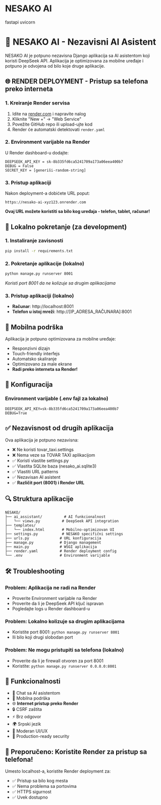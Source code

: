 # NESAKO AI
fastapi
uvicorn

# 🤖 NESAKO AI - Nezavisni AI Asistent

NESAKO AI je potpuno nezavisna Django aplikacija sa AI asistentom koji koristi DeepSeek API. Aplikacija je optimizovana za mobilne uređaje i potpuno je odvojena od bilo koje druge aplikacije.

## 🌐 RENDER DEPLOYMENT - Pristup sa telefona preko interneta

### 1. Kreiranje Render servisa
1. Idite na [render.com](https://render.com) i napravite nalog
2. Kliknite "New +" → "Web Service"
3. Povežite GitHub repo ili upload-ujte kod
4. Render će automatski detektovati `render.yaml`

### 2. Environment varijable na Render
U Render dashboard-u dodajte:
```
DEEPSEEK_API_KEY = sk-8b335fd6ca5241709a173a06eea400b7
DEBUG = False
SECRET_KEY = [generiši-random-string]
```

### 3. Pristup aplikaciji
Nakon deployment-a dobićete URL poput:
```
https://nesako-ai-xyz123.onrender.com
```

**Ovaj URL možete koristiti sa bilo kog uređaja - telefon, tablet, računar!**

## 🚀 Lokalno pokretanje (za development)

### 1. Instaliranje zavisnosti
```bash
pip install -r requirements.txt
```

### 2. Pokretanje aplikacije (lokalno)
```bash
python manage.py runserver 8001
```
*Koristi port 8001 da ne kolizuje sa drugim aplikacijama*

### 3. Pristup aplikaciji (lokalno)
- **Računar**: http://localhost:8001
- **Telefon u istoj mreži**: http://[IP_ADRESA_RAČUNARA]:8001

## 📱 Mobilna podrška

Aplikacija je potpuno optimizovana za mobilne uređaje:
- Responzivni dizajn
- Touch-friendly interfejs
- Automatsko skaliranje
- Optimizovano za male ekrane
- **Radi preko interneta sa Render!**

## 🔧 Konfiguracija

### Environment varijable (.env fajl za lokalno)
```
DEEPSEEK_API_KEY=sk-8b335fd6ca5241709a173a06eea400b7
DEBUG=True
```

## ✅ Nezavisnost od drugih aplikacija

Ova aplikacija je potpuno nezavisna:
- ❌ Ne koristi tovar_taxi.settings
- ❌ Nema veze sa TOVAR TAXI aplikacijom  
- ✅ Koristi vlastite settings.py
- ✅ Vlastita SQLite baza (nesako_ai.sqlite3)
- ✅ Vlastiti URL patterns
- ✅ Nezavisan AI asistent
- ✅ **Različit port (8001) i Render URL**

## 🔍 Struktura aplikacije

```
NESAKO/
├── ai_assistant/          # AI funkcionalnost
│   └── views.py          # DeepSeek API integration
├── templates/
│   └── index.html        # Mobilno-optimizovan UI
├── settings.py           # NESAKO specifični settings
├── urls.py              # URL konfiguracija
├── manage.py            # Django management
├── main.py              # WSGI aplikacija
├── render.yaml          # Render deployment config
└── .env                 # Environment varijable
```

## 🛠️ Troubleshooting

### Problem: Aplikacija ne radi na Render
- Proverite Environment varijable na Render
- Proverite da li je DeepSeek API ključ ispravan
- Pogledajte logs u Render dashboard-u

### Problem: Lokalno kolizuje sa drugim aplikacijama
- Koristite port 8001: `python manage.py runserver 8001`
- Ili bilo koji drugi slobodan port

### Problem: Ne mogu pristupiti sa telefona (lokalno)
- Proverite da li je firewall otvoren za port 8001
- Koristite: `python manage.py runserver 0.0.0.0:8001`

## 🎯 Funkcionalnosti

- 💬 Chat sa AI asistentom
- 📱 Mobilna podrška
- 🌐 **Internet pristup preko Render**
- 🔒 CSRF zaštita
- ⚡ Brz odgovor
- 🌍 Srpski jezik
- 🎨 Moderan UI/UX
- 🔐 Production-ready security

## 🚀 Preporučeno: Koristite Render za pristup sa telefona!

Umesto localhost-a, koristite Render deployment za:
- ✅ Pristup sa bilo kog mesta
- ✅ Nema problema sa portovima
- ✅ HTTPS sigurnost
- ✅ Uvek dostupno
